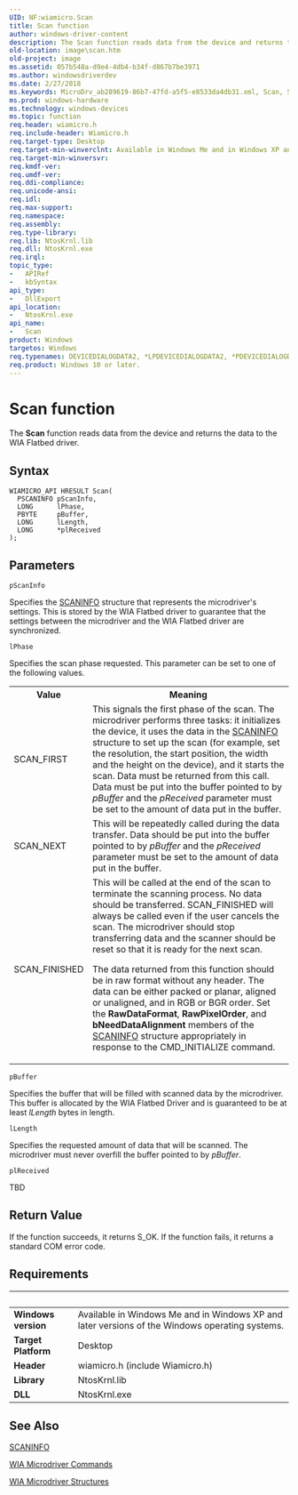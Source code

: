 ```yaml
---
UID: NF:wiamicro.Scan
title: Scan function
author: windows-driver-content
description: The Scan function reads data from the device and returns the data to the WIA Flatbed driver.
old-location: image\scan.htm
old-project: image
ms.assetid: 057b548a-d9e4-4db4-b34f-d867b7be3971
ms.author: windowsdriverdev
ms.date: 2/27/2018
ms.keywords: MicroDrv_ab289619-86b7-47fd-a5f5-e8533da4db31.xml, Scan, Scan function [Imaging Devices], image.scan, wiamicro/Scan
ms.prod: windows-hardware
ms.technology: windows-devices
ms.topic: function
req.header: wiamicro.h
req.include-header: Wiamicro.h
req.target-type: Desktop
req.target-min-winverclnt: Available in Windows Me and in Windows XP and later versions of the Windows operating systems.
req.target-min-winversvr: 
req.kmdf-ver: 
req.umdf-ver: 
req.ddi-compliance: 
req.unicode-ansi: 
req.idl: 
req.max-support: 
req.namespace: 
req.assembly: 
req.type-library: 
req.lib: NtosKrnl.lib
req.dll: NtosKrnl.exe
req.irql: 
topic_type:
-	APIRef
-	kbSyntax
api_type:
-	DllExport
api_location:
-	NtosKrnl.exe
api_name:
-	Scan
product: Windows
targetos: Windows
req.typenames: DEVICEDIALOGDATA2, *LPDEVICEDIALOGDATA2, *PDEVICEDIALOGDATA2
req.product: Windows 10 or later.
---
```



# Scan function
The <b>Scan</b> function reads data from the device and returns the data to the WIA Flatbed driver.

## Syntax

```
WIAMICRO_API HRESULT Scan(
  PSCANINFO pScanInfo,
  LONG      lPhase,
  PBYTE     pBuffer,
  LONG      lLength,
  LONG      *plReceived
);
```

## Parameters

`pScanInfo`

Specifies the <a href="https://msdn.microsoft.com/library/windows/hardware/ff547361">SCANINFO</a> structure that represents the microdriver's settings. This is stored by the WIA Flatbed driver to guarantee that the settings between the microdriver and the WIA Flatbed driver are synchronized.

`lPhase`

Specifies the scan phase requested. This parameter can be set to one of the following values.

<table>
<tr>
<th>Value</th>
<th>Meaning</th>
</tr>
<tr>
<td>
SCAN_FIRST

</td>
<td>
This signals the first phase of the scan. The microdriver performs three tasks: it initializes the device, it uses the data in the <a href="https://msdn.microsoft.com/library/windows/hardware/ff547361">SCANINFO</a> structure to set up the scan (for example, set the resolution, the start position, the width and the height on the device), and it starts the scan. Data must be returned from this call. Data must be put into the buffer pointed to by <i>pBuffer</i> and the <i>pReceived</i> parameter must be set to the amount of data put in the buffer.

</td>
</tr>
<tr>
<td>
SCAN_NEXT

</td>
<td>
This will be repeatedly called during the data transfer. Data should be put into the buffer pointed to by <i>pBuffer</i> and the <i>pReceived</i> parameter must be set to the amount of data put in the buffer.

</td>
</tr>
<tr>
<td>
SCAN_FINISHED

</td>
<td>
This will be called at the end of the scan to terminate the scanning process. No data should be transferred. SCAN_FINISHED will always be called even if the user cancels the scan. The microdriver should stop transferring data and the scanner should be reset so that it is ready for the next scan.

The data returned from this function should be in raw format without any header. The data can be either packed or planar, aligned or unaligned, and in RGB or BGR order. Set the <b>RawDataFormat</b>, <b>RawPixelOrder</b>, and <b>bNeedDataAlignment</b> members of the <a href="https://msdn.microsoft.com/library/windows/hardware/ff547361">SCANINFO</a> structure appropriately in response to the CMD_INITIALIZE command.

</td>
</tr>
</table>

`pBuffer`

Specifies the buffer that will be filled with scanned data by the microdriver. This buffer is allocated by the WIA Flatbed Driver and is guaranteed to be at least <i>lLength</i> bytes in length.

`lLength`

Specifies the requested amount of data that will be scanned. The microdriver must never overfill the buffer pointed to by <i>pBuffer</i>.

`plReceived`

TBD


## Return Value

If the function succeeds, it returns S_OK. If the function fails, it returns a standard COM error code.


## Requirements
| &nbsp; | &nbsp; |
| ---- |:---- |
| **Windows version** | Available in Windows Me and in Windows XP and later versions of the Windows operating systems.  |
| **Target Platform** | Desktop |
| **Header** | wiamicro.h (include Wiamicro.h) |
| **Library** | NtosKrnl.lib |
| **DLL** | NtosKrnl.exe |

## See Also

<a href="https://msdn.microsoft.com/library/windows/hardware/ff547361">SCANINFO</a>



<a href="https://msdn.microsoft.com/library/windows/hardware/ff552714">WIA Microdriver Commands</a>



<a href="https://msdn.microsoft.com/library/windows/hardware/ff552722">WIA Microdriver Structures</a>